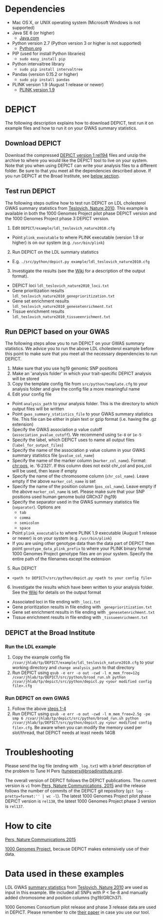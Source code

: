 # Dependencies
* Mac OS X, or UNIX operating system (Microsoft Windows is not supported)
* Java SE 6 (or higher)
  * [Java.com](https://www.java.com/en/download/)
* Python version 2.7 (Python version 3 or higher is not supported)
  * [Python.org](https://www.python.org/downloads/)
* PIP (used for install Python libraries)
  * `sudo easy_install pip` 
* Python intervaltree library
  * `sudo pip install intervaltree`   
* Pandas (version 0.15.2 or higher)
  * `sudo pip install pandas`
* PLINK version 1.9 (August 1 release or newer)
  * [PLINK version 1.9](https://www.cog-genomics.org/plink2/) 


# DEPICT
The following description explains how to download DEPICT, test run it on example files and how to run it on your GWAS summary statistics.


## Download DEPICT
Download the compressed [DEPICT version 1 rel194](http://www.broadinstitute.org/mpg/depict/depict_download/bundles/DEPICT_v1_rel194.tar.gz) files and unzip the archive to where you would like the DEPICT tool to live on your system. Note that you when using DEPICT can write your analysis files to a different folder.  Be sure to that you meet all the dependencies described above.  If you run DEPICT at the Broad Institute, see [below section](#depict_at_broad).

## Test run DEPICT
The following steps outline how to test run DEPICT on LDL cholesterol GWAS summary statistics from [Teslovich, Nature 2010](http://www.nature.com/nature/journal/v466/n7307/full/nature09270.html). This example is available in both the 1000 Genomes Project pilot phase DEPICT version and the 1000 Genomes Project phase 3 DEPICT version.

1. Edit `DEPICT/example/ldl_teslovich_nature2010.cfg`
  * Point `plink_executable` to where PLINK executable (version 1.9 or higher) is on our system (e.g. `/usr/bin/plink`)
2. Run DEPICT on the LDL summary statistics
  * E.g. `./src/python/depict.py example/ldl_teslovich_nature2010.cfg`
3. Investigate the results (see the [Wiki](https://github.com/perslab/DEPICT/wiki) for a description of the output format).
  * DEPICT loci `ldl_teslovich_nature2010_loci.txt`
  * Gene prioritization results `ldl_teslovich_nature2010_geneprioritization.txt`
  * Gene set enrichment results `ldl_teslovich_nature2010_genesetenrichment.txt`
  * Tissue enrichment results `ldl_teslovich_nature2010_tissueenrichment.txt`


## <a name="depict_your_gwas"></a>Run DEPICT based on your GWAS
The following steps allow you to run DEPICT on your GWAS summary statistics. We advice you to run the above LDL cholesterol example before this point to make sure that you meet all the necessary dependencies to run DEPICT.

1. Make sure that you use hg19 genomic SNP positions
2. Make an 'analysis folder' in which your trait-specific DEPICT analysis will be stored
3. Copy the template config file from `src/python/template.cfg` to your analysis folder and give the config file a more meaningful name
4. Edit your config file
  * Point `analysis_path` to your analysis folder.  This is the directory to which output files will be written
  * Point `gwas_summary_statistics_file` to your GWAS summary statistics file.  This file can be either in plain text or gzip format (i.e. having the .gz extension)
  * Specify the GWAS association p value cutoff (`association_pvalue_cutoff`). We recommend using `5e-8` or `1e-5`
  * Specify the label, which DEPICT uses to name all output files (`label_for_output_files`)
  * Specify the name of the association p value column in your GWAS summary statistics file (`pvalue_col_name`)
  * Specify the name of the marker column (`marker_col_name`). Format: <chr:pos>, ie. '6:2321'.  If this column does not exist chr_col and pos_col will be used, then leave if empty
  * Specify the name of the chromosome column (`chr_col_name`).  Leave empty if the above `marker_col_name` is set
  * Specify the name of the position column (`pos_col_name`).  Leave empty if the above `marker_col_name` is set. Please make sure that your SNP positions used human genome build GRCh37 (hg19)
  * Specify the separator used in the GWAS summary statistics file (`separator`). Options are
    * `tab`
    * `comma`
    * `semicolon`
    * `space`
  * Point `plink_executable` to where PLINK 1.9 executable (August 1 release or newer) is on your system (e.g. `/usr/bin/plink`)
  * If you are using other genotype data than the data part of DEPICT then point `genotype_data_plink_prefix` to where your PLINK binary format 1000 Genomes Project genotype files are on your system. Specify the entire path of the filenames except the extension
5. Run DEPICT
  * `<path to DEPICT>/src/python/depict.py <path to your config file>`
6. Investigate the results which have been written to your analysis folder. See the [Wiki](https://github.com/perslab/DEPICT/wiki) for details on the output format
  * Associated loci in file ending with `_loci.txt`
  * Gene prioritization results  in file ending with `_geneprioritization.txt`
  * Gene set enrichment results  in file ending with `_genesetenrichment.txt`
  * Tissue enrichment results in file ending with `_tissueenrichment.txt`

## <a name="depict_at_broad"></a>DEPICT at the Broad Institute 

### Run the LDL example
 1. Copy the example config file `/cvar/jhlab/tp/DEPICT/example/ldl_teslovich_nature2010.cfg` to your working directory and `change analysis_path` to that directory
 2. Run DEPICT using
`qsub -e err -o out -cwd -l m_mem_free=12g /cvar/jhlab/tp/DEPICT/src/python/broad_run.sh python /cvar/jhlab/tp/depict/src/python/depict.py <your modified config file>.cfg`

### Run DEPICT on own GWAS
1. Follow the above [steps 1-4](#depict_your_gwas)
2. Run DEPICT using `qsub -e err -o out -cwd -l m_mem_free=2.5g -pe smp 6 /cvar/jhlab/tp/depict/src/python/broad_run.sh python /cvar/jhlab/tp/DEPICT/src/python/depict.py <your modified config file>.cfg`.  Be aware when you can modify the memory used per slot/thread, that DEPICT needs at least needs 14GB

# Troubleshooting
Please send the log file (ending with `_log.txt`) with a brief description of the problem to Tune H Pers (tunepers@broadinstitute.org).

The overall version of DEPICT follows the DEPICT publications. The current version is `v1` from [Pers, Nature Communications, 2015](http://www.nature.com/ncomms/2015/150119/ncomms6890/full/ncomms6890.html) and the release follows the number of commits of the DEPICT git repository (`git log --pretty=format:'' | wc -l`).  The latest 1000 Genomes Project pilot phase DEPICT version is `rel138`, the latest 1000 Genomes Project phase 3 version is `rel137`.

# How to cite

[Pers, Nature Communications 2015](http://www.ncbi.nlm.nih.gov/pubmed/25597830)

[1000 Genomes Project](http://www.ncbi.nlm.nih.gov/pubmed/20981092), because DEPICT makes extensively use of their data.


# Data used in these examples

LDL GWAS [summary statistics](http://csg.sph.umich.edu/abecasis/public/lipids2010/) from [Teslovich, Nature 2010](http://www.nature.com/nature/journal/v466/n7307/full/nature09270.html) are used as input in this example. We included all SNPs with P < 5e-8 and manually added chromosome and position columns (hg19/GRCh37). 

1000 Genomes Consortium pilot release and phase 3 release data are used in DEPICT.  Please remember to cite [their paper](http://www.nature.com/nature/journal/v467/n7319/full/nature09534.html) in case you use our tool.
